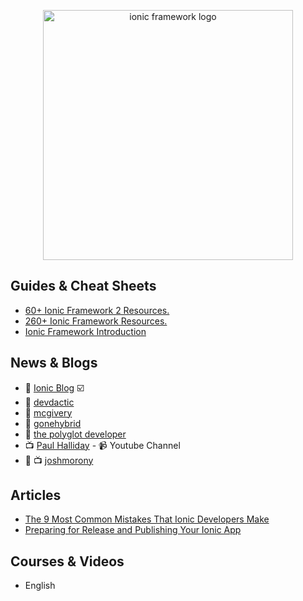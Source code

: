 <p align="center">
  <img width="400" src="http://ecodile.com/wp-content/uploads/2015/10/ionic.png"  alt="ionic framework logo">
</p>

## Guides & Cheat Sheets

- [60+ Ionic Framework 2 Resources.](http://mcgivery.com/15-ionic-framework-2-resources/)
- [260+ Ionic Framework Resources.](http://mcgivery.com/100-ionic-framework-resources/)
- [Ionic Framework Introduction](https://ampersandacademy.com/tutorials/ionic-framework/ionic-framework-introduction)

## News & Blogs

- 📰 [Ionic Blog](http://blog.ionic.io/) ☑️
- 📰 [devdactic](https://devdactic.com/devblog/)
- 📰 [mcgivery](http://mcgivery.com/)
- 📰 [gonehybrid](https://www.gonehybrid.com/)
- 📰 [the polyglot developer](https://www.thepolyglotdeveloper.com/)
- 📺 [Paul Halliday](https://www.youtube.com/channel/UCYJ9O6X1oFt7YGXpfRwrcWg) - 📹 Youtube Channel
- 📰 📺 [joshmorony](https://www.joshmorony.com/)

## Articles

- [The 9 Most Common Mistakes That Ionic Developers Make](https://www.toptal.com/ionic/most-common-ionic-development-mistakes)
- [Preparing for Release and Publishing Your Ionic App](https://github.com/hughred22/YouTube-Video-Listing-Ionic-Mobile-App/wiki/Preparing-for-Release-and-Publishing-Your-Ionic-App)

## Courses & Videos

- English
